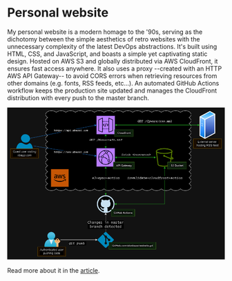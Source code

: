 # Personal website
My personal website is a modern homage to the '90s, serving as the dichotomy between the simple aesthetics of retro websites with the unnecessary complexity of the latest DevOps abstractions. It's built using HTML, CSS, and JavaScript, and boasts a simple yet captivating static design. Hosted on AWS S3 and globally distributed via AWS CloudFront, it ensures fast access anywhere. It also uses a proxy --created with an HTTP AWS API Gateway-- to avoid CORS errors when retrieving resources from other domains (e.g. fonts, RSS feeds, etc...). An automated GitHub Actions workflow keeps the production site updated and manages the CloudFront distribution with every push to the master branch.

![diagram](assets/img/website-diagram-dark.png "Website Logical Diagram")

Read more about it in the <a href="https://www.xbazzi.com/website.html">article</a>.